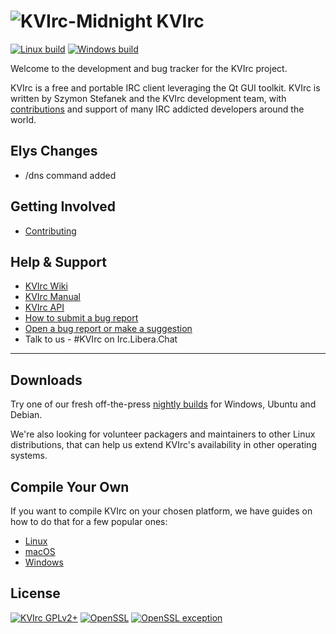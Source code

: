 # ![KVIrc-Midnight](https://github.com/kvirc/KVIrc/wiki/images/KVIrc-midnight.png) KVIrc

[![Linux build](https://github.com/ELY3M/KVIrc/actions/workflows/build_linux_elys.yml/badge.svg)](https://github.com/kvirc/KVIrc/actions/workflows/build_linux_elys.yml)
[![Windows build](https://github.com/ELY3M/KVIrc/actions/workflows/build_windows_elys.yml/badge.svg)](https://github.com/kvirc/KVIrc/actions/workflows/build_windows_elys.yml)

<!--
[![Linux build](https://github.com/ELY3M/KVIrc/actions/workflows/build_linux_qt6.yml/badge.svg)](https://github.com/kvirc/KVIrc/actions/workflows/build_linux_qt6.yml)
[![macOS build](https://github.com/ELY3M/KVIrc/actions/workflows/build_macos.yml/badge.svg)](https://github.com/kvirc/KVIrc/actions/workflows/build_macos.yml)
[![Windows build](https://github.com/ELY3M/KVIrc/actions/workflows/build_windows.yml/badge.svg)](https://github.com/kvirc/KVIrc/actions/workflows/build_windows.yml)
-->
<!--
[![Coverity Scan Build Status](https://scan.coverity.com/projects/6841/badge.svg)](https://scan.coverity.com/projects/kvirc-coverity)
-->
<!--![KVIrc logo](../master/data/icons/128x128/kvirc.png "KVIrc - The visual IRC client for the masses!") -->

Welcome to the development and bug tracker for the KVIrc project.

KVIrc is a free and portable IRC client leveraging the Qt GUI toolkit.
KVIrc is written by Szymon Stefanek and the KVIrc development team, with [contributions](https://github.com/kvirc/KVIrc/graphs/contributors) and support of many IRC addicted developers around the world.

## Elys Changes 
* /dns command added     


## Getting Involved

* [Contributing](https://github.com/kvirc/KVIrc/wiki/Getting-involved-and-contributing)

## Help & Support

* [KVIrc Wiki](https://github.com/kvirc/KVIrc/wiki/home)
* [KVIrc Manual](http://www.kvirc.net/doc)
* [KVIrc API](http://www.kvirc.net/api)
* [How to submit a bug report](https://github.com/kvirc/KVIrc/wiki/Submitting-a-bug-report)
* [Open a bug report or make a suggestion](https://github.com/kvirc/KVIrc/issues)
* Talk to us - #KVIrc on Irc.Libera.Chat

---

## Downloads

Try one of our fresh off-the-press [nightly builds](https://github.com/kvirc/KVIrc/wiki/Downloading-KVIrcs-nightly-source-or-binaries) for Windows, Ubuntu and Debian.

We're also looking for volunteer packagers and maintainers to other Linux distributions, that can help us extend KVIrc's availability in other operating systems.

## Compile Your Own

If you want to compile KVIrc on your chosen platform, we have guides on how to do that for a few popular ones:

* [Linux](https://github.com/kvirc/KVIrc/wiki/installation)
* [macOS](https://github.com/kvirc/KVIrc/wiki/Compiling-KVIrc-on-macOS)
* [Windows](https://github.com/kvirc/KVIrc/wiki/Compiling-KVIrc-on-Windows)

## License

[![KVIrc GPLv2+](https://img.shields.io/badge/KVIrc-GPLv2+-blue.svg)](./COPYING)
[![OpenSSL](https://img.shields.io/badge/OpenSSL-Licence-orange.svg)](./doc/LICENSE-OPENSSL)
[![OpenSSL exception](https://img.shields.io/badge/OpenSSL-Exception-orange.svg)](./doc/LICENSE-OPENSSL)
